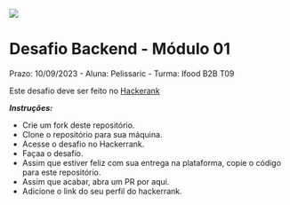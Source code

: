 ![](https://i.imgur.com/xG74tOh.png)

# Desafio Backend - Módulo 01
Prazo: 10/09/2023 - Aluna: Pelissaric - Turma: Ifood B2B T09


Este desafio deve ser feito no [Hackerank](https://www.hackerrank.com/desafio-de-logica-modulo-1-b2b-t09-dbe-ifood)

***Instruções:***
-   Crie um fork deste repositório.
-   Clone o repositório para sua máquina.
-   Acesse o desafio no Hackerrank.
-   Façaa o desafio.
-   Assim que estiver feliz com sua entrega na plataforma, copie o código para este repositório.
-   Assim que acabar, abra um PR por aqui.
-   Adicione o link do seu perfil do hackerrank.

